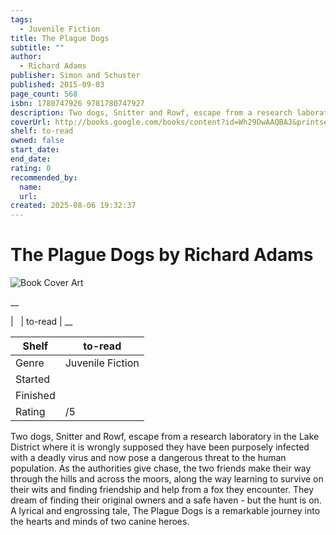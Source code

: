 ```yaml
---
tags:
  - Juvenile Fiction
title: The Plague Dogs
subtitle: ""
author:
  - Richard Adams
publisher: Simon and Schuster
published: 2015-09-03
page_count: 568
isbn: 1780747926 9781780747927
description: Two dogs, Snitter and Rowf, escape from a research laboratory in the Lake District where it is wrongly supposed they have been purposely infected with a deadly virus and now pose a dangerous threat to the human population. As the authorities give chase, the two friends make their way through the hills and across the moors, along the way learning to survive on their wits and finding friendship and help from a fox they encounter. They dream of finding their original owners and a safe haven - but the hunt is on. A lyrical and engrossing tale, The Plague Dogs is a remarkable journey into the hearts and minds of two canine heroes.
coverUrl: http://books.google.com/books/content?id=Wh29DwAAQBAJ&printsec=frontcover&img=1&zoom=1&source=gbs_api
shelf: to-read
owned: false
start_date:
end_date:
rating: 0
recommended_by:
  name:
  url:
created: 2025-08-06 19:32:37
---
```


# The Plague Dogs by Richard Adams

![Book Cover Art](http://books.google.com/books/content?id=Wh29DwAAQBAJ&printsec=frontcover&img=1&zoom=1&source=gbs_api)

__


| &nbsp; | to-read | __

| Shelf | to-read |
| --- | --- |
| Genre | Juvenile Fiction |
| Started |  |
| Finished |  |
| Rating | /5 |

Two dogs, Snitter and Rowf, escape from a research laboratory in the Lake District where it is wrongly supposed they have been purposely infected with a deadly virus and now pose a dangerous threat to the human population. As the authorities give chase, the two friends make their way through the hills and across the moors, along the way learning to survive on their wits and finding friendship and help from a fox they encounter. They dream of finding their original owners and a safe haven - but the hunt is on. A lyrical and engrossing tale, The Plague Dogs is a remarkable journey into the hearts and minds of two canine heroes.